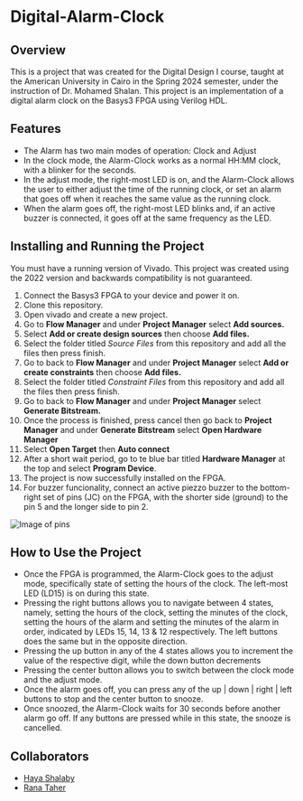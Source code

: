 # Digital-Alarm-Clock
## Overview
This is a project that was created for the Digital Design I course, taught at the American University in Cairo in the Spring 2024 semester, under the instruction of Dr. Mohamed Shalan.
This project is an implementation of a digital alarm clock on the Basys3 FPGA using Verilog HDL.
## Features
* The Alarm has two main modes of operation: Clock and Adjust
* In the clock mode, the Alarm-Clock works as a normal HH:MM clock, with a blinker for the seconds.
* In the adjust mode, the right-most LED is on, and the Alarm-Clock allows the user to either adjust the time of the running clock, or set an alarm that goes off when it reaches the same value as the running clock.
* When the alarm goes off, the right-most LED blinks and, if an active buzzer is connected, it goes off at the same frequency as the LED.

## Installing and Running the Project
You must have a running version of Vivado. This project was created using the 2022 version and backwards compatibility is not guaranteed.
1. Connect the Basys3 FPGA to your device and power it on.
2. Clone this repository.
3. Open vivado and create a new project.
4. Go to **Flow Manager** and under **Project Manager** select **Add sources.**
5. Select **Add or create design sources** then choose **Add files.**
6. Select the folder titled *Source Files* from this repository and add all the files then press finish.
7. Go to back to **Flow Manager** and under **Project Manager** select **Add or create constraints** then choose **Add files.**
8. Select the folder titled *Constraint Files* from this repository and add all the files then press finish.
9. Go to back to **Flow Manager** and under **Project Manager** select **Generate Bitstream.**
10. Once the process is finished, press cancel then go back to **Project Manager** and under **Generate Bitstream** select **Open Hardware Manager**
11. Select **Open Target** then **Auto connect**
12. After a short wait period, go to te blue bar titled **Hardware Manager** at the top and select **Program Device**.
13. The project is now successfully installed on the FPGA.
14. For buzzer funcionality, connect an active piezzo buzzer to the bottom-right set of pins (JC) on the FPGA, with the shorter side (ground) to the pin 5 and the longer side to pin 2.

![Image of pins](https://encrypted-tbn0.gstatic.com/images?q=tbn:ANd9GcTU4IlqUigt0jltnD6JjE16ZewN7i60rF8OfzQBc0YSpQ&s) 

## How to Use the Project
* Once the FPGA is programmed, the Alarm-Clock goes to the adjust mode, specifically state of setting the hours of the clock. The left-most LED (LD15) is on during this state.
* Pressing the right buttons allows you to navigate between 4 states, namely, setting the hours of the clock, setting the minutes of the clock, setting the hours of the alarm and setting the minutes of the alarm in order, indicated by LEDs 15, 14, 13 & 12 respectively. The left buttons does the same but in the opposite direction.
* Pressing the up button in any of the 4 states allows you to increment the value of the respective digit, while the down button decrements
* Pressing the center button allows you to switch between the clock mode and the adjust mode.
* Once the alarm goes off, you can press any of the up | down | right | left buttons to stop and the center button to snooze.
* Once snoozed, the Alarm-Clock waits for 30 seconds before another alarm go off. If any buttons are pressed while in this state, the snooze is cancelled.

## Collaborators
* [Haya Shalaby](https://github.com/HayaShalaby)
* [Rana Taher](https://github.com/rana5679)


  
 

